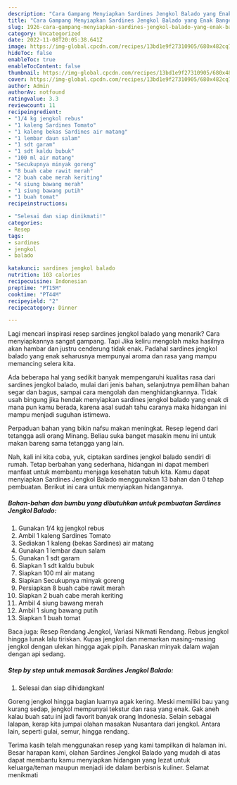 ```yaml
---
description: "Cara Gampang Menyiapkan Sardines Jengkol Balado yang Enak Banget, Buat Buka Puasa Enak"
title: "Cara Gampang Menyiapkan Sardines Jengkol Balado yang Enak Banget, Buat Buka Puasa Enak"
slug: 1926-cara-gampang-menyiapkan-sardines-jengkol-balado-yang-enak-banget-buat-buka-puasa-enak
category: Uncategorized
date: 2022-11-08T20:05:38.641Z
image: https://img-global.cpcdn.com/recipes/13bd1e9f27310905/680x482cq70/sardines-jengkol-balado-foto-resep-utama.jpg
hideToc: false
enableToc: true
enableTocContent: false
thumbnail: https://img-global.cpcdn.com/recipes/13bd1e9f27310905/680x482cq70/sardines-jengkol-balado-foto-resep-utama.jpg
cover: https://img-global.cpcdn.com/recipes/13bd1e9f27310905/680x482cq70/sardines-jengkol-balado-foto-resep-utama.jpg
author: Admin
authorAv: notfound
ratingvalue: 3.3
reviewcount: 11
recipeingredient:
- "1/4 kg jengkol rebus"
- "1 kaleng Sardines Tomato"
- "1 kaleng bekas Sardines air matang"
- "1 lembar daun salam"
- "1 sdt garam"
- "1 sdt kaldu bubuk"
- "100 ml air matang"
- "Secukupnya minyak goreng"
- "8 buah cabe rawit merah"
- "2 buah cabe merah keriting"
- "4 siung bawang merah"
- "1 siung bawang putih"
- "1 buah tomat"
recipeinstructions:

- "Selesai dan siap dinikmati!"
categories:
- Resep
tags:
- sardines
- jengkol
- balado

katakunci: sardines jengkol balado 
nutrition: 103 calories
recipecuisine: Indonesian
preptime: "PT15M"
cooktime: "PT44M"
recipeyield: "2"
recipecategory: Dinner

---
```



Lagi mencari inspirasi resep sardines jengkol balado yang menarik? Cara menyiapkannya sangat gampang. Tapi Jika keliru mengolah maka hasilnya akan hambar dan justru cenderung tidak enak. Padahal sardines jengkol balado yang enak seharusnya mempunyai aroma dan rasa yang mampu memancing selera kita.


Ada beberapa hal yang sedikit banyak mempengaruhi kualitas rasa dari sardines jengkol balado, mulai dari jenis bahan, selanjutnya pemilihan bahan segar dan bagus, sampai cara mengolah dan menghidangkannya. Tidak usah bingung jika hendak menyiapkan sardines jengkol balado yang enak di mana pun kamu berada, karena asal sudah tahu caranya maka hidangan ini mampu menjadi suguhan istimewa.

Perpaduan bahan yang bikin nafsu makan meningkat. Resep legend dari tetangga asli orang Minang. Beliau suka banget masakin menu ini untuk makan bareng sama tetangga yang lain.


Nah, kali ini kita coba, yuk, ciptakan sardines jengkol balado sendiri di rumah. Tetap berbahan yang sederhana, hidangan ini dapat memberi manfaat untuk membantu menjaga kesehatan tubuh kita. Kamu dapat menyiapkan Sardines Jengkol Balado menggunakan 13 bahan dan 0 tahap pembuatan. Berikut ini cara untuk menyiapkan hidangannya.

<!--inarticleads1-->

##### Bahan-bahan dan bumbu yang dibutuhkan untuk pembuatan Sardines Jengkol Balado:

1. Gunakan 1/4 kg jengkol rebus
1. Ambil 1 kaleng Sardines Tomato
1. Sediakan 1 kaleng (bekas Sardines) air matang
1. Gunakan 1 lembar daun salam
1. Gunakan 1 sdt garam
1. Siapkan 1 sdt kaldu bubuk
1. Siapkan 100 ml air matang
1. Siapkan Secukupnya minyak goreng
1. Persiapkan 8 buah cabe rawit merah
1. Siapkan 2 buah cabe merah keriting
1. Ambil 4 siung bawang merah
1. Ambil 1 siung bawang putih
1. Siapkan 1 buah tomat


Baca juga: Resep Rendang Jengkol, Variasi Nikmati Rendang. Rebus jengkol hingga lunak lalu tiriskan. Kupas jengkol dan memarkan masing-masing jengkol dengan ulekan hingga agak pipih. Panaskan minyak dalam wajan dengan api sedang. 

<!--inarticleads2-->

##### Step by step untuk memasak Sardines Jengkol Balado:


1. Selesai dan siap dihidangkan!

Goreng jengkol hingga bagian luarnya agak kering. Meski memiliki bau yang kurang sedap, jengkol mempunyai tekstur dan rasa yang enak. Gak aneh kalau buah satu ini jadi favorit banyak orang Indonesia. Selain sebagai lalapan, kerap kita jumpai olahan masakan Nusantara dari jengkol. Antara lain, seperti gulai, semur, hingga rendang. 

Terima kasih telah menggunakan resep yang kami tampilkan di halaman ini. Besar harapan kami, olahan Sardines Jengkol Balado yang mudah di atas dapat membantu kamu menyiapkan hidangan yang lezat untuk keluarga/teman maupun menjadi ide dalam berbisnis kuliner. Selamat menikmati
